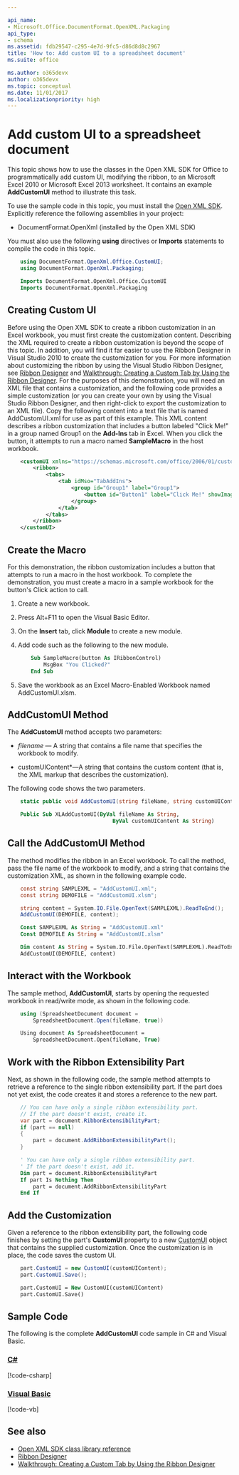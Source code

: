```yaml
---

api_name:
- Microsoft.Office.DocumentFormat.OpenXML.Packaging
api_type:
- schema
ms.assetid: fdb29547-c295-4e7d-9fc5-d86d8d8c2967
title: 'How to: Add custom UI to a spreadsheet document'
ms.suite: office

ms.author: o365devx
author: o365devx
ms.topic: conceptual
ms.date: 11/01/2017
ms.localizationpriority: high
---
```


# Add custom UI to a spreadsheet document

This topic shows how to use the classes in the Open XML SDK for Office to programmatically add custom UI, modifying the ribbon, to an Microsoft Excel 2010 or Microsoft Excel 2013 worksheet. It contains an example **AddCustomUI** method to illustrate
this task.

To use the sample code in this topic, you must install the [Open XML SDK](https://www.nuget.org/packages/DocumentFormat.OpenXml). Explicitly reference the following assemblies in your project:

- DocumentFormat.OpenXml (installed by the Open XML SDK)

You must also use the following **using** directives or **Imports** statements to compile the code in this topic.

```csharp
    using DocumentFormat.OpenXml.Office.CustomUI;
    using DocumentFormat.OpenXml.Packaging;
```

```vb
    Imports DocumentFormat.OpenXml.Office.CustomUI
    Imports DocumentFormat.OpenXml.Packaging
```

## Creating Custom UI

Before using the Open XML SDK to create a ribbon customization in an Excel workbook, you must first create the customization content. Describing the XML required to create a ribbon customization is beyond the scope of this topic. In addition, you will find it far easier to use the Ribbon Designer in Visual Studio 2010 to create the customization for you. For more information about customizing the ribbon by using the Visual Studio Ribbon Designer, see [Ribbon Designer](https://msdn.microsoft.com/library/26617206-f4da-416f-a18a-d817b2d4872d(Office.15).aspx) and [Walkthrough: Creating a Custom Tab by Using the Ribbon Designer](https://msdn.microsoft.com/library/312865e6-950f-46ab-88de-fe7eb8036bfe(Office.15).aspx).
For the purposes of this demonstration, you will need an XML file that contains a customization, and the following code provides a simple customization (or you can create your own by using the Visual Studio Ribbon Designer, and then right-click to export the customization to an XML file). Copy the following content into a text file that is named AddCustomUI.xml for use as part of this example. This XML content describes a ribbon customization that includes a button labeled "Click Me!" in a group named Group1 on the **Add-Ins** tab in Excel. When you click the button, it attempts to run a macro named **SampleMacro** in the host workbook.

```xml
    <customUI xmlns="https://schemas.microsoft.com/office/2006/01/customui">
        <ribbon>
            <tabs>
                <tab idMso="TabAddIns">
                    <group id="Group1" label="Group1">
                        <button id="Button1" label="Click Me!" showImage="false" onAction="SampleMacro"/>
                    </group>
                </tab>
            </tabs>
        </ribbon>
    </customUI>
```

## Create the Macro

For this demonstration, the ribbon customization includes a button that attempts to run a macro in the host workbook. To complete the demonstration, you must create a macro in a sample workbook for the button's Click action to call.

1. Create a new workbook.

2. Press Alt+F11 to open the Visual Basic Editor.

3. On the **Insert** tab, click **Module** to create a new module.

4. Add code such as the following to the new module.

    ```vb
        Sub SampleMacro(button As IRibbonControl)
            MsgBox "You Clicked?"
        End Sub
    ```

5. Save the workbook as an Excel Macro-Enabled Workbook named AddCustomUI.xlsm.

## AddCustomUI Method

The **AddCustomUI** method accepts two parameters:

- *filename* — A string that contains a file name that specifies the workbook to modify.

- customUIContent*—A string that contains the custom content (that is, the XML markup that describes the customization).

The following code shows the two parameters.

```csharp
    static public void AddCustomUI(string fileName, string customUIContent)
```

```vb
    Public Sub XLAddCustomUI(ByVal fileName As String,
                                 ByVal customUIContent As String)
```

## Call the AddCustomUI Method

The method modifies the ribbon in an Excel workbook. To call the method, pass the file name of the workbook to modify, and a string that contains the customization XML, as shown in the following example code.

```csharp
    const string SAMPLEXML = "AddCustomUI.xml";
    const string DEMOFILE = "AddCustomUI.xlsm";

    string content = System.IO.File.OpenText(SAMPLEXML).ReadToEnd();
    AddCustomUI(DEMOFILE, content);
```

```vb
    Const SAMPLEXML As String = "AddCustomUI.xml"
    Const DEMOFILE As String = "AddCustomUI.xlsm"

    Dim content As String = System.IO.File.OpenText(SAMPLEXML).ReadToEnd()
    AddCustomUI(DEMOFILE, content)
```

## Interact with the Workbook

The sample method, **AddCustomUI**, starts by opening the requested workbook in read/write mode, as shown in the following code.

```csharp
    using (SpreadsheetDocument document = 
        SpreadsheetDocument.Open(fileName, true))
```

```vb
    Using document As SpreadsheetDocument =
        SpreadsheetDocument.Open(fileName, True)
```

## Work with the Ribbon Extensibility Part

Next, as shown in the following code, the sample method attempts to retrieve a reference to the single ribbon extensibility part. If the part does not yet exist, the code creates it and stores a reference to the new part.

```csharp
    // You can have only a single ribbon extensibility part.
    // If the part doesn't exist, create it.
    var part = document.RibbonExtensibilityPart;
    if (part == null)
    {
        part = document.AddRibbonExtensibilityPart();
    }
```

```vb
    ' You can have only a single ribbon extensibility part.
    ' If the part doesn't exist, add it.
    Dim part = document.RibbonExtensibilityPart
    If part Is Nothing Then
        part = document.AddRibbonExtensibilityPart
    End If
```

## Add the Customization

Given a reference to the ribbon extensibility part, the following code finishes by setting the part's **CustomUI** property to a new [CustomUI](https://msdn.microsoft.com/library/office/documentformat.openxml.office.customui.customui.aspx) object that contains the supplied customization. Once the customization is in place, the code saves the custom UI.

```csharp
    part.CustomUI = new CustomUI(customUIContent);
    part.CustomUI.Save();
```

```vb
    part.CustomUI = New CustomUI(customUIContent)
    part.CustomUI.Save()
```

## Sample Code

The following is the complete **AddCustomUI** code sample in C\# and Visual Basic.

### [C#](#tab/cs)
[!code-csharp[](../../samples/spreadsheet/add_custom_ui/cs/Program.cs)]

### [Visual Basic](#tab/vb)
[!code-vb[](../../samples/spreadsheet/add_custom_ui/vb/Program.vb)]

## See also

- [Open XML SDK class library reference](/office/open-xml/open-xml-sdk)
- [Ribbon Designer](https://msdn.microsoft.com/library/26617206-f4da-416f-a18a-d817b2d4872d(Office.15).aspx)
- [Walkthrough: Creating a Custom Tab by Using the Ribbon Designer](https://msdn.microsoft.com/library/312865e6-950f-46ab-88de-fe7eb8036bfe(Office.15).aspx)
